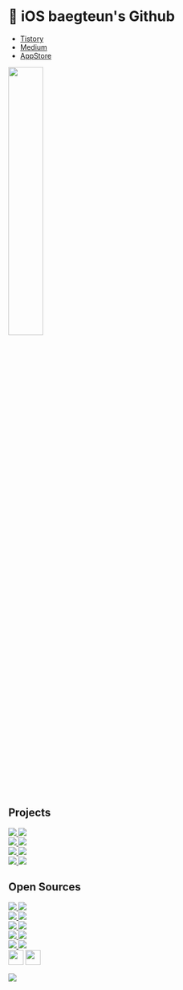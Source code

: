 #  iOS baegteun's Github

<!-- - [Portfoilo](https://baegteun.com) -->
- [Tistory](https://baegteun.tistory.com)
- [Medium](https://baegteun.medium.com)
- [AppStore](https://apps.apple.com/kr/developer/hyeongwoo-choi/id1614205706)

<img src="https://github-readme-stats.vercel.app/api/top-langs/?username=baekteun&layout=compact&thema=merko" style="width:37%;"/>

## Projects
<div>
  <a href="https://github.com/baekteun/TodayWhat-new">
    <img src="https://denvercoder1-github-readme-stats.vercel.app/api/pin/?username=baekteun&repo=TodayWhat-new" />
  </a>
  <a href="https://github.com/team-aliens/DMS-iOS">
    <img src="https://denvercoder1-github-readme-stats.vercel.app/api/pin/?username=team-aliens&repo=DMS-iOS" />
  </a>
</div>
<div>
  <a href="https://github.com/Team-Ampersand/Dotori-iOS">
    <img src="https://denvercoder1-github-readme-stats.vercel.app/api/pin/?username=Team-Ampersand&repo=Dotori-iOS" />
  </a>
  <a href="https://github.com/GSM-MSG/SMS-iOS">
    <img src="https://denvercoder1-github-readme-stats.vercel.app/api/pin/?username=GSM-MSG&repo=SMS-iOS" />
  </a>
</div>
<div>
  <a href="https://github.com/GSM-MSG/GCMS-iOS">
    <img src="https://denvercoder1-github-readme-stats.vercel.app/api/pin/?username=GSM-MSG&repo=GCMS-iOS" />
  </a>
  <a href="https://github.com/Team-ComIT/SimTong-iOS">
    <img src="https://denvercoder1-github-readme-stats.vercel.app/api/pin/?username=Team-ComIT&repo=SimTong-iOS" />
  </a>
</div>
<div>
  <a href="https://github.com/baekteun/GRIG-iOS">
    <img src="https://denvercoder1-github-readme-stats.vercel.app/api/pin/?username=baekteun&repo=GRIG-iOS" />
  </a>
  <a href="https://github.com/Software-Meister-High-School-Community/MOIZA-iOS">
    <img src="https://denvercoder1-github-readme-stats.vercel.app/api/pin/?username=Software-Meister-High-School-Community&repo=MOIZA-iOS" />
  </a>
</div>


## Open Sources
<div>
  <a href="https://github.com/GSM-MSG/Miniature">
    <img src="https://denvercoder1-github-readme-stats.vercel.app/api/pin/?username=GSM-MSG&repo=Miniature" />
  </a>
  <a href="https://github.com/GSM-MSG/Emdpoint">
    <img src="https://denvercoder1-github-readme-stats.vercel.app/api/pin/?username=GSM-MSG&repo=Emdpoint" />
  </a>
</div>
<div>
  <a href="https://github.com/baekteun/CombineFlow">
    <img src="https://denvercoder1-github-readme-stats.vercel.app/api/pin/?username=baekteun&repo=CombineFlow" />
  </a>
  <a href="https://github.com/GSM-MSG/Configure">
    <img src="https://denvercoder1-github-readme-stats.vercel.app/api/pin/?username=GSM-MSG&repo=Configure" />
  </a>
</div>
<div>
  <a href="https://github.com/baekteun/NeiSwift">
    <img src="https://denvercoder1-github-readme-stats.vercel.app/api/pin/?username=baekteun&repo=NeiSwift" />
  </a>
  <a href="https://github.com/baekteun/EventLimiter">
    <img src="https://denvercoder1-github-readme-stats.vercel.app/api/pin/?username=baekteun&repo=EventLimiter" />
  </a>
</div>
<div>
  <a href="https://github.com/baekteun/BTImageView">
    <img src="https://denvercoder1-github-readme-stats.vercel.app/api/pin/?username=baekteun&repo=BTImageView" />
  </a>
  <a href="https://github.com/GSM-MSG/MSGLayout">
    <img src="https://denvercoder1-github-readme-stats.vercel.app/api/pin/?username=GSM-MSG&repo=MSGLayout" />
  </a>
</div>
<div>
  <a href="https://github.com/GSM-MSG/Store">
    <img src="https://denvercoder1-github-readme-stats.vercel.app/api/pin/?username=GSM-MSG&repo=Store" />
  </a>
  <a href="https://github.com/GSM-MSG/Anim">
    <img src="https://denvercoder1-github-readme-stats.vercel.app/api/pin/?username=GSM-MSG&repo=Anim" />
  </a>
</div>

<!--
- [Miniature](https://github.com/GSM-MSG/Miniature)
- [Emdpoint](https://github.com/GSM-MSG/Emdpoint)
- [CombineFlow](https://github.com/baekteun/CombineFlow)
- [Configure](https://github.com/GSM-MSG/Configure)
- [NeiSwift](https://github.com/baekteun/NeiSwift)
- [EventLimiter](https://github.com/baekteun/EventLimiter)
- [BTImageView](https://github.com/baekteun/BTImageView)
- [MSGLayout](https://github.com/GSM-MSG/MSGLayout)
- [Store](https://github.com/GSM-MSG/Store)
- [Anim](https://github.com/GSM-MSG/Anim)
-->

<!--<div align="center">
  <img src="https://github-readme-stats.vercel.app/api?username=baekteun&theme=radical&show_icons=true" style="width:50%;"/>
  
</div>-->

<!--<div align="center">
  <a href="https://discord.com/users/330273418119479297">
    <img src="https://lanyard.cnrad.dev/api/330273418119479297" />
  </a>

  <a href="https://solved.ac/baekteun/">
    <img src="http://mazassumnida.wtf/api/v2/generate_badge?boj=baekteun" />
  </a>
  
</div>-->
  
</div>


 <div>
    <img src="https://camo.githubusercontent.com/a6af43479d42a1a2fb5c9b40ee7c8cb4166fe525162357d400ee99afe3eac2fa/68747470733a2f2f63756c746f667468657061727479706172726f742e636f6d2f706172726f74732f68642f676974687562706172726f742e676966" width="30" height="30"></img>
    <img src="https://camo.githubusercontent.com/9ed64b042a76b8a97016e877cbaee0d6df224a148034afef658d841cf0cd1791/68747470733a2f2f63756c746f667468657061727479706172726f742e636f6d2f706172726f74732f68642f6c6170746f705f706172726f742e676966" width="30" height="30"></img>
</div>

<a href="https://hits.seeyoufarm.com"><img src="https://hits.seeyoufarm.com/api/count/incr/badge.svg?url=https%3A%2F%2Fgithub.com%2Fbaekteun%2Fbaekteun&count_bg=%23FF4242&title_bg=%23555555&icon=swift.svg&icon_color=%23FF4242&title=hits&edge_flat=false"/></a>

<!-- <div align="center">
  <a href="https://apps.apple.com/kr/app/gri-g/id1622010590"><img src="https://user-images.githubusercontent.com/74440939/178626262-9fb254d4-61e0-4309-a39d-21b71108da65.png" width="125" height="125" /></a>
  <a href="https://apps.apple.com/app/id1629567018"><img src="https://user-images.githubusercontent.com/74440939/178626409-e1d1d609-a630-4666-bda1-179415534b5d.png" width="125" height="125" /></a>
  <a href="https://apps.apple.com/kr/app/gcms/id1616315883"><img src="https://user-images.githubusercontent.com/74440939/178626493-ef5d220c-37fe-4100-98ae-c76bfef9d2e6.png" width="125" height="125" /></a> -->

<!--   [![Ashutosh's github activity graph](https://activity-graph.herokuapp.com/graph?username=baekteun&theme=xcode)](https://github.com/ashutosh00710/github-readme-activity-graph) -->


<!-- Stack Table -->
<!--<table>
  <tr>
    <td valign="top" width=50%>
      <div align="center">
        <h6> <b> Stack </b> </h6>
      </div>
      <div align="center">
        <img style="margin: 10px" alt="Swift" height="50" src="https://raw.githubusercontent.com/github/explore/e94815998e4e0713912fed477a1f346ec04c3da2/topics/swift/swift.png"/>
        <img style="margin: 10px" alt="Swift" height="50" src="https://raw.githubusercontent.com/github/explore/e94815998e4e0713912fed477a1f346ec04c3da2/topics/swift/swift.png"/>
        <img style="margin: 10px" alt="Swift" height="50" src="https://raw.githubusercontent.com/github/explore/e94815998e4e0713912fed477a1f346ec04c3da2/topics/swift/swift.png"/>
        <img style="margin: 10px" alt="Kotlin" height="50" src="https://raw.githubusercontent.com/github/explore/e94815998e4e0713912fed477a1f346ec04c3da2/topics/swift/swift.png"/>
        <img style="margin: 10px" alt="Kotlin" height="50" src="https://raw.githubusercontent.com/github/explore/80688e429a7d4ef2fca1e82350fe8e3517d3494d/topics/react/react.png"/>
        <img style="margin: 10px" alt="Python" height="50" src="https://raw.githubusercontent.com/github/explore/e94815998e4e0713912fed477a1f346ec04c3da2/topics/swift/swift.png"/>
        <img style="margin: 10px" alt="Python" height="50" src="https://raw.githubusercontent.com/github/explore/e94815998e4e0713912fed477a1f346ec04c3da2/topics/swift/swift.png"/>
      </div>
    </td>
    <td valign="top" width="50%">
        <div align="center">
                <h6><b>Tools</b></h6>
            </div>
        <div align="center"> 
          <img style="margin: 10px" src="https://user-images.githubusercontent.com/74440939/134772887-3ade7096-8390-4370-8e01-fae73c7d32d5.png" alt="macOS" height="50" /> 
            <img style="margin: 10px" src="https://upload.wikimedia.org/wikipedia/commons/thumb/5/5f/Windows_logo_-_2012.svg/1024px-Windows_logo_-_2012.svg.png" alt="Windows" height="50" /> 
          <img style="margin: 10px" src="https://profilinator.rishav.dev/skills-assets/git-scm-icon.svg" alt="Git" height="50" /> 
          <img style="margin: 10px" src="https://user-images.githubusercontent.com/74440939/134781969-1c7d1bc4-182e-44c6-a019-aa4087103841.png" alt="GitKraken" height="50" />
          <img style="margin: 10px" src="https://user-images.githubusercontent.com/74440939/138584116-de708ae9-4c0e-4420-921f-b44f9ae44aa9.png" alt="Xcode" height="50" />
          <img style="margin: 10px" src="https://user-images.githubusercontent.com/74440939/134781828-e79043cc-4f04-49c4-862b-e335f66a6a69.png" alt="IntelliJ" height="50" />
          <img style="margin: 10px" src="https://user-images.githubusercontent.com/74440939/134782348-23589f4f-f805-43c6-affe-0f4059ec58bc.png" alt="vscode" height="50" />
          <img style="margin: 10px" src="https://user-images.githubusercontent.com/74440939/134781320-486a354f-6dde-4556-82c6-241add714c2c.png" alt="Notion" height="50" />
        </div>
    </td>
  </tr>
</table> -->




<!-- ![hyp3rflow's solved.ac stats](https://github-readme-solvedac.hyp3rflow.vercel.app/api/?handle=baekteun)
<!-- <img src="https://img.shields.io/badge/Swift-FA7343?style=flat-square&logo=Swift&logoColor=white"/> 
<!-- [![Ashutosh's github activity graph](https://activity-graph.herokuapp.com/graph?username=baekteun&theme=xcode)](https://github.com/baekteun/github-readme-activity-graph)
![Snake animation](https://github.com/Thales-Eduardo/Thales-Eduardo/blob/output/github-contribution-grid-snake.svg) -->

